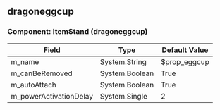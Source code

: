 ## dragoneggcup

### Component: ItemStand (dragoneggcup)

|Field|Type|Default Value|
|-----|----|-------------|
|m_name|System.String|$prop_eggcup|
|m_canBeRemoved|System.Boolean|True|
|m_autoAttach|System.Boolean|True|
|m_powerActivationDelay|System.Single|2|


